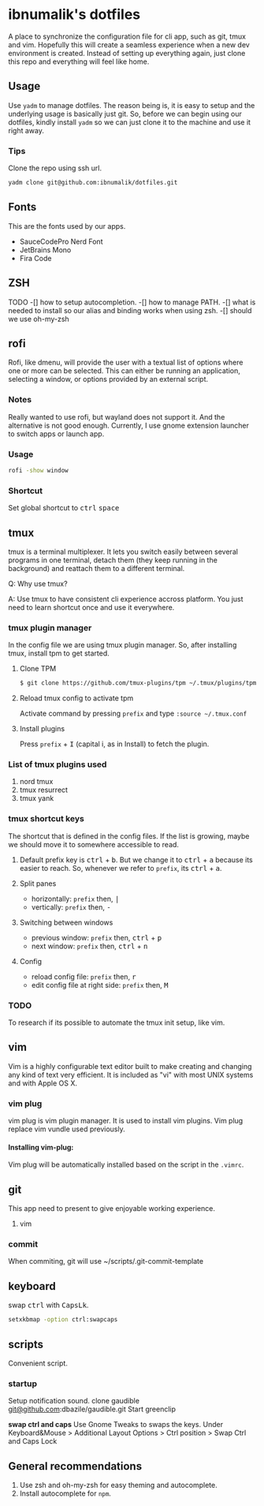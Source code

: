 # ibnumalik's dotfiles

A place to synchronize the configuration file for cli app, such as git, tmux and vim. Hopefully this will create a seamless experience when a new dev environment is created. Instead of setting up everything again, just clone this repo and everything will feel like home.

## Usage

Use `yadm` to manage dotfiles. The reason being is, it is easy to setup and the underlying usage is basically just git. So, before we can begin using our dotfiles, kindly install `yadm` so we can just clone it to the machine and use it right away.

### Tips

Clone the repo using ssh url.

```bash
yadm clone git@github.com:ibnumalik/dotfiles.git
```

## Fonts

This are the fonts used by our apps.

- SauceCodePro Nerd Font
- JetBrains Mono
- Fira Code

## ZSH

TODO
-[] how to setup autocompletion. 
-[] how to manage PATH. 
-[] what is needed to install so our alias and binding works when using zsh. 
-[] should we use oh-my-zsh

## rofi

Rofi, like dmenu, will provide the user with a textual list of options where one or more can be selected. This can either be running an application, selecting a window, or options provided by an external script.

### Notes
Really wanted to use rofi, but wayland does not support it. And the alternative is not good enough.
Currently, I use gnome extension launcher to switch apps or launch app.

### Usage

```bash
rofi -show window
```

### Shortcut

Set global shortcut to <kbd>ctrl</kbd> <kbd>space</kbd>

## tmux

tmux is a terminal multiplexer. It lets you switch easily between several programs in one terminal, detach them (they keep running in the background) and reattach them to a different terminal.

Q: Why use tmux?

A: Use tmux to have consistent cli experience accross platform. You just need to learn shortcut once and use it everywhere.

### tmux plugin manager

In the config file we are using tmux plugin manager. So, after installing tmux, install tpm to get started.

1. Clone TPM

   ```bash
   $ git clone https://github.com/tmux-plugins/tpm ~/.tmux/plugins/tpm
   ```

2. Reload tmux config to activate tpm

   Activate command by pressing `prefix` and type `:source ~/.tmux.conf`

3. Install plugins

   Press `prefix` + <kbd>I</kbd> (capital i, as in Install) to fetch the plugin.

### List of tmux plugins used

1. nord tmux
2. tmux resurrect
3. tmux yank

### tmux shortcut keys

The shortcut that is defined in the config files. If the list is growing, maybe we should move it to somewhere accessible to read.

1. Default prefix key is <kbd>ctrl</kbd> + <kbd>b</kbd>. But we change it to <kbd>ctrl</kbd> + <kbd>a</kbd> because its easier to reach. So, whenever we refer to `prefix`, its <kbd>ctrl</kbd> + <kbd>a</kbd>.

2. Split panes

   - horizontally: `prefix` then, <kbd>|</kbd>
   - vertically: `prefix` then, <kbd>-</kbd>

3. Switching between windows

   - previous window: `prefix` then, <kbd>ctrl</kbd> + <kbd>p</kbd>
   - next window: `prefix` then, <kbd>ctrl</kbd> + <kbd>n</kbd>

4. Config
   - reload config file: `prefix` then, <kbd>r</kbd>
   - edit config file at right side: `prefix` then, <kbd>M</kbd>

### TODO

To research if its possible to automate the tmux init setup, like vim.

## vim

Vim is a highly configurable text editor built to make creating and changing any kind of text very efficient. It is included as "vi" with most UNIX systems and with Apple OS X.

### vim plug

vim plug is vim plugin manager. It is used to install vim plugins. Vim plug replace vim vundle used previously.

#### Installing vim-plug:

Vim plug will be automatically installed based on the script in the `.vimrc`.

## git

This app need to present to give enjoyable working experience.

1. vim

### commit

When commiting, git will use ~/scripts/.git-commit-template

## keyboard

swap <kbd>ctrl</kbd> with <kbd>CapsLk</kbd>.

```bash
setxkbmap -option ctrl:swapcaps
```

## scripts

Convenient script.

### startup

Setup notification sound. clone gaudible git@github.com:dbazile/gaudible.git
Start greenclip

**swap ctrl and caps**
Use Gnome Tweaks to swaps the keys. Under Keyboard&Mouse > Additional Layout Options > Ctrl position > Swap Ctrl and Caps Lock

## General recommendations

1. Use zsh and oh-my-zsh for easy theming and autocomplete.
2. Install autocomplete for `npm`.
